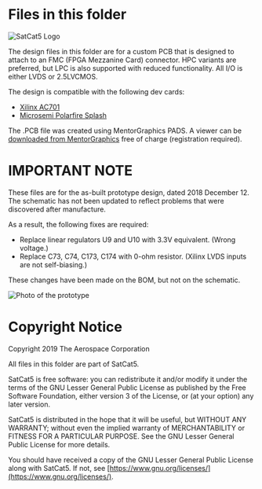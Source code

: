 # Files in this folder

![SatCat5 Logo](../../doc/images/satcat5.svg)

The design files in this folder are for a custom PCB that is designed to attach to an FMC (FPGA Mezzanine Card) connector.  HPC variants are preferred, but LPC is also supported with reduced functionality.  All I/O is either LVDS or 2.5LVCMOS.

The design is compatible with the following dev cards:
* [Xilinx AC701](https://www.xilinx.com/products/boards-and-kits/ek-a7-ac701-g.html)
* [Microsemi Polarfire Splash](https://www.microsemi.com/existing-parts/parts/144001)

The .PCB file was created using MentorGraphics PADS. A viewer can be [downloaded from MentorGraphics](https://www.pads.com/downloads/pads-pcb-viewer/) free of charge (registration required).

# IMPORTANT NOTE

These files are for the as-built prototype design, dated 2018 December 12.
The schematic has not been updated to reflect problems that were discovered after manufacture.

As a result, the following fixes are required:
* Replace linear regulators U9 and U10 with 3.3V equivalent. (Wrong voltage.)
* Replace C73, C74, C173, C174 with 0-ohm resistor. (Xilinx LVDS inputs are not self-biasing.)

These changes have been made on the BOM, but not on the schematic.

![Photo of the prototype](../../doc/images/prototype.jpg)

# Copyright Notice

Copyright 2019 The Aerospace Corporation

All files in this folder are part of SatCat5.

SatCat5 is free software: you can redistribute it and/or modify it under
the terms of the GNU Lesser General Public License as published by the
Free Software Foundation, either version 3 of the License, or (at your
option) any later version.

SatCat5 is distributed in the hope that it will be useful, but WITHOUT
ANY WARRANTY; without even the implied warranty of MERCHANTABILITY or
FITNESS FOR A PARTICULAR PURPOSE.  See the GNU Lesser General Public
License for more details.

You should have received a copy of the GNU Lesser General Public License
along with SatCat5.  If not, see [https://www.gnu.org/licenses/](https://www.gnu.org/licenses/).
